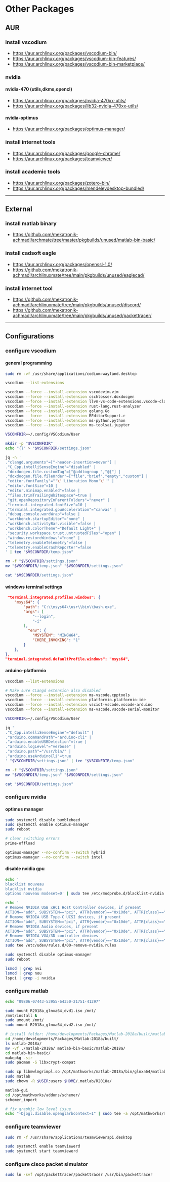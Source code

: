 # Other Packages

## AUR

### install vscodium

- https://aur.archlinux.org/packages/vscodium-bin/
- https://aur.archlinux.org/packages/vscodium-bin-features/
- https://aur.archlinux.org/packages/vscodium-bin-marketplace/

### nvidia

#### nvidia-470 (utils,dkms,opencl)

- https://aur.archlinux.org/packages/nvidia-470xx-utils/
- https://aur.archlinux.org/packages/lib32-nvidia-470xx-utils/

#### nvidia-optimus

- https://aur.archlinux.org/packages/optimus-manager/

### install internet tools

- https://aur.archlinux.org/packages/google-chrome/
- https://aur.archlinux.org/packages/teamviewer/

### install academic tools

- https://aur.archlinux.org/packages/zotero-bin/
- https://aur.archlinux.org/packages/mendeleydesktop-bundled/

--------------------------------------------------------------------------------

## External

### install matlab binary

- https://github.com/mekatronik-achmadi/archmate/tree/master/pkgbuilds/unused/matlab-bin-basic/

### install cadsoft eagle

- https://aur.archlinux.org/packages/openssl-1.0/
- https://github.com/mekatronik-achmadi/archlinuxmate/tree/main/pkgbuilds/unused/eaglecad/

### install internet tool

- https://github.com/mekatronik-achmadi/archlinuxmate/tree/main/pkgbuilds/unused/discord/
- https://github.com/mekatronik-achmadi/archlinuxmate/tree/main/pkgbuilds/unused/packettracer/

--------------------------------------------------------------------------------

## Configurations

### configure vscodium

#### general programming

```sh
sudo rm -vf /usr/share/applications/codium-wayland.desktop
```

```sh
vscodium --list-extensions

vscodium --force --install-extension vscodevim.vim
vscodium --force --install-extension cschlosser.doxdocgen
vscodium --force --install-extension llvm-vs-code-extensions.vscode-clangd
vscodium --force --install-extension rust-lang.rust-analyzer
vscodium --force --install-extension golang.Go
vscodium --force --install-extension REditorSupport.r
vscodium --force --install-extension ms-python.python
vscodium --force --install-extension ms-toolsai.jupyter
```

```sh
VSCONFDIR=~/.config/VSCodium/User

mkdir -p "$VSCONFDIR"
echo "{}" > "$VSCONFDIR/settings.json"

jq -n '
."clangd.arguments"=["-header-insertion=never"] |
."C_Cpp.intelliSenseEngine"="disabled" |
."doxdocgen.file.customTag"=["@addtogroup ","@{"] |
."doxdocgen.file.fileOrder"=["file","brief","empty","custom"] |
."editor.fontFamily"="'\''Liberation Mono'\''" |
."editor.fontSize"=10 |
."editor.minimap.enabled"=false |
."files.trimTrailingWhitespace"=true |
."git.openRepositoryInParentFolders"="never" |
."terminal.integrated.fontSize"=10 |
."terminal.integrated.gpuAcceleration"="canvas" |
."debug.console.wordWrap"=false |
."workbench.startupEditor"="none" |
."workbench.activityBar.visible"=false |
."workbench.colorTheme"="Default Light+" |
."security.workspace.trust.untrustedFiles"="open" |
."window.restoreWindows"="none" |
."telemetry.enableTelemetry"=false |
."telemetry.enableCrashReporter"=false
' | tee "$VSCONFDIR/temp.json"

rm -f "$VSCONFDIR/settings.json"
mv "$VSCONFDIR/temp.json" "$VSCONFDIR/settings.json"

cat "$VSCONFDIR/settings.json"
```

#### windows terminal settings

```json
 "terminal.integrated.profiles.windows": {
    "msys64": {
        "path": "C:\\msys64\\usr\\bin\\bash.exe",
        "args": [
            "--login",
            "-i"
        ],
          "env": {
            "MSYSTEM": "MINGW64",
            "CHERE_INVOKING": "1"
        }
    },
},
"terminal.integrated.defaultProfile.windows": "msys64",
```

#### arduino-platformio

```sh
vscodium --list-extensions

# Make sure CLangd extension also disabled
vscodium --force --install-extension ms-vscode.cpptools
vscodium --force --install-extension platformio.platformio-ide
vscodium --force --install-extension vsciot-vscode.vscode-arduino
vscodium --force --install-extension ms-vscode.vscode-serial-monitor
```

```sh
VSCONFDIR=~/.config/VSCodium/User

jq '
."C_Cpp.intelliSenseEngine"="default" |
."arduino.commandPath"="arduino-cli" |
."arduino.enableUSBDetection"=true |
."arduino.logLevel"="verbose" |
."arduino.path"="/usr/bin/" |
."arduino.useArduinoCli"=true
' "$VSCONFDIR/settings.json" | tee "$VSCONFDIR/temp.json"

rm -f "$VSCONFDIR/settings.json"
mv "$VSCONFDIR/temp.json" "$VSCONFDIR/settings.json"

cat "$VSCONFDIR/settings.json"
```

### configure nvidia

#### optimus manager

```sh
sudo systemctl disable bumblebeed
sudo systemctl enable optimus-manager
sudo reboot
```

```sh
# clear switching errors
prime-offload

optimus-manager --no-confirm --switch hybrid
optimus-manager --no-confirm --switch intel
```

#### disable nvidia gpu

```sh
echo '
blacklist nouveau
blacklist nvidia
options nouveau modeset=0' | sudo tee /etc/modprobe.d/blacklist-nvidia.conf

echo '
# Remove NVIDIA USB xHCI Host Controller devices, if present
ACTION=="add", SUBSYSTEM=="pci", ATTR{vendor}=="0x10de", ATTR{class}=="0x0c0330", ATTR{power/control}="auto", ATTR{remove}="1"
# Remove NVIDIA USB Type-C UCSI devices, if present
ACTION=="add", SUBSYSTEM=="pci", ATTR{vendor}=="0x10de", ATTR{class}=="0x0c8000", ATTR{power/control}="auto", ATTR{remove}="1"
# Remove NVIDIA Audio devices, if present
ACTION=="add", SUBSYSTEM=="pci", ATTR{vendor}=="0x10de", ATTR{class}=="0x040300", ATTR{power/control}="auto", ATTR{remove}="1"
# Remove NVIDIA VGA/3D controller devices
ACTION=="add", SUBSYSTEM=="pci", ATTR{vendor}=="0x10de", ATTR{class}=="0x03[0-9]*", ATTR{power/control}="auto", ATTR{remove}="1"' | \
sudo tee /etc/udev/rules.d/00-remove-nvidia.rules

sudo systemctl disable optimus-manager
sudo reboot

lsmod | grep nvi
lsmod | grep nou
lspci | grep -i nvidia
```

### configure matlab

```sh
echo "09806-07443-53955-64350-21751-41297"
```

```sh
sudo mount R2018a_glnxa64_dvd1.iso /mnt/
/mnt/install &
sudo umount /mnt/
sudo mount R2018a_glnxa64_dvd2.iso /mnt/
```

```sh
# install folder: /home/developments/Packages/Matlab-2018a/built/matlab-2018a/
cd /home/developments/Packages/Matlab-2018a/built/
ls matlab-2018a/
mv -vf ./matlab-2018a/ matlab-bin-basic/matlab-2018a/
cd matlab-bin-basic/
makepkg -sir
sudo pacman -S libxcrypt-compat
```

```sh
sudo cp libmwlmgrimpl.so /opt/mathworks/matlab-2018a/bin/glnxa64/matlab_startup_plugins/lmgrimpl/
sudo matlab
sudo chown -R $USER:users $HOME/.matlab/R2018a/
```

```sh
matlab-gui
cd /opt/mathworks/addons/schemer/
schemer_import
```

```sh
# fix graphic low level issue
echo "-Djogl.disable.openglarbcontext=1" | sudo tee -a /opt/mathworks/matlab-2018a/bin/glnxa64/java.opts
```

### configure teamviewer

```sh
sudo rm -f /usr/share/applications/teamviewerapi.desktop

sudo systemctl enable teamviewerd
sudo systemctl start teamviewerd
```

### configure cisco packet simulator

```sh
sudo ln -svf /opt/packettracer/packettracer /usr/bin/packettracer
```
